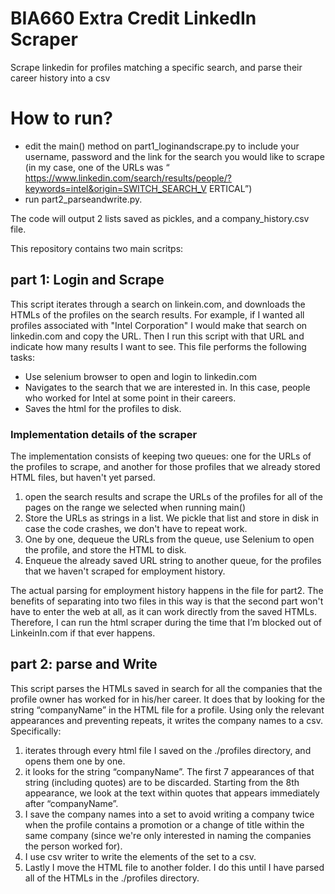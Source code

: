 # BIA660 Extra Credit LinkedIn Scraper

Scrape linkedin for profiles matching a specific search, and parse their career history into a csv

# How to run?
- edit the main() method on part1_loginandscrape.py to include your username, password
and the link for the search you would like to scrape (in my case, one of the URLs was
“​https://www.linkedin.com/search/results/people/?keywords=intel&origin=SWITCH_SEARCH_V
ERTICAL​”)
- run part2_parseandwrite.py.

The code will output 2 lists saved as pickles, and a company_history.csv file.

This repository contains two main scritps:
## part 1: Login and Scrape
This script iterates through a search on linkein.com, and downloads the HTMLs of the profiles on the search results.
For example, if I wanted all profiles associated with "Intel Corporation" I would make that search on linkedin.com and copy the URL. Then I run this script with that URL and indicate how many results I want to see.
This file performs the following tasks:
- Use selenium browser to open and login to linkedin.com
- Navigates to the search that we are interested in. In this case, people who worked for
  Intel at some point in their careers.
- Saves the html for the profiles to disk.

### Implementation details of the scraper
The implementation consists of keeping two queues: one for the URLs of the profiles to scrape,
and another for those profiles that we already stored HTML files, but haven't yet parsed.
1. open the search results and scrape the URLs of the profiles for all of the pages on the
range we selected when running main()
2. Store the URLs as strings in a list. We pickle that list and store in disk in case the code
crashes, we don't have to repeat work.
3. One by one, dequeue the URLs from the queue, use Selenium to open the profile, and
store the HTML to disk.
4. Enqueue the already saved URL string to another queue, for the profiles that we haven't
scraped for employment history.

The actual parsing for employment history happens in the file for part2. The benefits of
separating into two files in this way is that the second part won't have to enter the web at all, as
it can work directly from the saved HTMLs. Therefore, I can run the html scraper during the time
that I’m blocked out of LinkeinIn.com if that ever happens.


## part 2: parse and Write
This script parses the HTMLs saved in search for all the companies that the profile owner has worked for in his/her career.
It does that by looking for the string “companyName” in the HTML file for a profile. Using only the relevant appearances and preventing repeats, it writes the company names to a csv.
Specifically:
1. iterates through every html file I saved on the ./profiles directory, and opens them one by
one.
2. it looks for the string “companyName”. The first 7 appearances of that string
(including quotes) are to be discarded. Starting from the 8th appearance, we look at the
text within quotes that appears immediately after “companyName”.
3. I save the company names into a set to avoid writing a company twice when the profile
contains a promotion or a change of title within the same company (since we're only
interested in naming the companies the person worked for).
4. I use csv writer to write the elements of the set to a csv.
5. Lastly I move the HTML file to another folder. I do this until I have parsed all of the
HTMLs in the ./profiles directory.

